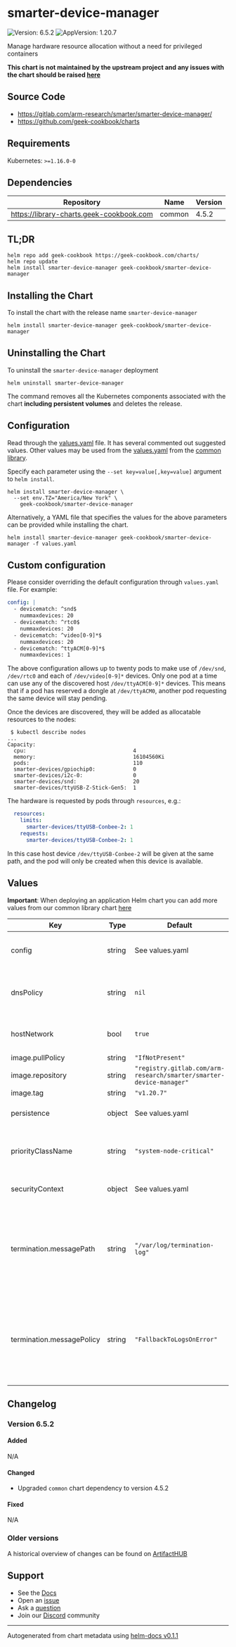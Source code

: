 # smarter-device-manager

![Version: 6.5.2](https://img.shields.io/badge/Version-6.5.2-informational?style=flat-square) ![AppVersion: 1.20.7](https://img.shields.io/badge/AppVersion-1.20.7-informational?style=flat-square)

Manage hardware resource allocation without a need for privileged containers

**This chart is not maintained by the upstream project and any issues with the chart should be raised [here](https://github.com/geek-cookbook/charts/issues/new/choose)**

## Source Code

* <https://gitlab.com/arm-research/smarter/smarter-device-manager/>
* <https://github.com/geek-cookbook/charts>

## Requirements

Kubernetes: `>=1.16.0-0`

## Dependencies

| Repository | Name | Version |
|------------|------|---------|
| https://library-charts.geek-cookbook.com | common | 4.5.2 |

## TL;DR

```console
helm repo add geek-cookbook https://geek-cookbook.com/charts/
helm repo update
helm install smarter-device-manager geek-cookbook/smarter-device-manager
```

## Installing the Chart

To install the chart with the release name `smarter-device-manager`

```console
helm install smarter-device-manager geek-cookbook/smarter-device-manager
```

## Uninstalling the Chart

To uninstall the `smarter-device-manager` deployment

```console
helm uninstall smarter-device-manager
```

The command removes all the Kubernetes components associated with the chart **including persistent volumes** and deletes the release.

## Configuration

Read through the [values.yaml](./values.yaml) file. It has several commented out suggested values.
Other values may be used from the [values.yaml](https://github.com/geek-cookbook/library-charts/tree/main/charts/stable/common/values.yaml) from the [common library](https://github.com/geek-cookbook/library-charts/tree/main/charts/stable/common).

Specify each parameter using the `--set key=value[,key=value]` argument to `helm install`.

```console
helm install smarter-device-manager \
  --set env.TZ="America/New York" \
    geek-cookbook/smarter-device-manager
```

Alternatively, a YAML file that specifies the values for the above parameters can be provided while installing the chart.

```console
helm install smarter-device-manager geek-cookbook/smarter-device-manager -f values.yaml
```

## Custom configuration

Please consider overriding the default configuration through `values.yaml` file.
For example:
```yaml
config: |
  - devicematch: ^snd$
    nummaxdevices: 20
  - devicematch: ^rtc0$
    nummaxdevices: 20
  - devicematch: ^video[0-9]*$
    nummaxdevices: 20
  - devicematch: ^ttyACM[0-9]*$
    nummaxdevices: 1
```
The above configuration allows up to twenty pods to make use of `/dev/snd`, `/dev/rtc0` and each of `/dev/video[0-9]*` devices.
Only one pod at a time can use any of the discovered host `/dev/ttyACM[0-9]*` devices. This means that if a pod has reserved a dongle at `/dev/ttyACM0`, another pod requesting the same device will stay pending.

Once the devices are discovered, they will be added as allocatable resources to the nodes:
```
 $ kubectl describe nodes
...
Capacity:
  cpu:                                  4
  memory:                               16104560Ki
  pods:                                 110
  smarter-devices/gpiochip0:            0
  smarter-devices/i2c-0:                0
  smarter-devices/snd:                  20
  smarter-devices/ttyUSB-Z-Stick-Gen5:  1
```

The hardware is requested by pods through `resources`, e.g.:
```yaml
  resources:
    limits:
      smarter-devices/ttyUSB-Conbee-2: 1
    requests:
      smarter-devices/ttyUSB-Conbee-2: 1
```

In this case host device `/dev/ttyUSB-Conbee-2` will be given at the same path, and the pod will only be created when this device is available.

## Values

**Important**: When deploying an application Helm chart you can add more values from our common library chart [here](https://github.com/geek-cookbook/library-charts/tree/main/charts/stable/common)

| Key | Type | Default | Description |
|-----|------|---------|-------------|
| config | string | See values.yaml | Override default configuration See [project repo](https://gitlab.com/arm-research/smarter/smarter-device-manager) for configuration examples. |
| dnsPolicy | string | `nil` | Defaults to "ClusterFirst" if hostNetwork is false and "ClusterFirstWithHostNet" if hostNetwork is true. |
| hostNetwork | bool | `true` | When using hostNetwork make sure you set dnsPolicy to `ClusterFirstWithHostNet` |
| image.pullPolicy | string | `"IfNotPresent"` | image pull policy |
| image.repository | string | `"registry.gitlab.com/arm-research/smarter/smarter-device-manager"` | image repository |
| image.tag | string | `"v1.20.7"` | image tag |
| persistence | object | See values.yaml | Configure persistence settings for the chart under this key. |
| priorityClassName | string | `"system-node-critical"` | Custom priority class for different treatment by the scheduler Setting this is not necessary, but it is recommended. [[ref]](https://kubernetes.io/docs/concepts/configuration/pod-priority-preemption/) |
| securityContext | object | See values.yaml | Configure the securityContext for this pod [[ref]](https://kubernetes.io/docs/tasks/configure-pod-container/security-context/) |
| termination.messagePath | string | `"/var/log/termination-log"` | Configure the path at which the file to which the main container's termination message will be written. Overrides the default of `/dev/termination-log` to allow read-only `persistence.devfs` at `/dev`. [[ref](https://kubernetes.io/docs/reference/kubernetes-api/workload-resources/pod-v1/#lifecycle-1)] |
| termination.messagePolicy | string | `"FallbackToLogsOnError"` | Indicate how the main container's termination message should be populated. Valid options are `File` and `FallbackToLogsOnError`. smarter-device-manager does not support a termination-log, so use the container's log. [[ref](https://kubernetes.io/docs/reference/kubernetes-api/workload-resources/pod-v1/#lifecycle-1)] |

## Changelog

### Version 6.5.2

#### Added

N/A

#### Changed

* Upgraded `common` chart dependency to version 4.5.2

#### Fixed

N/A

### Older versions

A historical overview of changes can be found on [ArtifactHUB](https://artifacthub.io/packages/helm/geek-cookbook/smarter-device-manager?modal=changelog)

## Support

- See the [Docs](https://docs.geek-cookbook.com/our-helm-charts/getting-started/)
- Open an [issue](https://github.com/geek-cookbook/charts/issues/new/choose)
- Ask a [question](https://github.com/geek-cookbook/organization/discussions)
- Join our [Discord](http://chat.funkypenguin.co.nz) community

----------------------------------------------
Autogenerated from chart metadata using [helm-docs v0.1.1](https://github.com/geek-cookbook/helm-docs/releases/v0.1.1)
